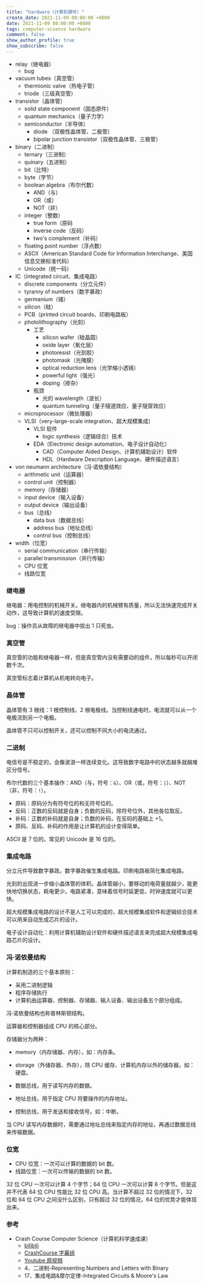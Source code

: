 ```yaml
---
title: "hardware（计算机硬件）"
create_date: 2021-11-09 08:00:00 +0800
date: 2021-11-09 08:00:00 +0800
tags: computer-science hardware
comment: false
show_author_profile: true
show_subscribe: false
---
```


- relay（继电器）
  - bug
- vacuum tubes（真空管）
  - thermionic valve（热电子管）
  - triode（三级真空管）
- transistor（晶体管）
  - solid state component（固态原件）
  - quantum mechanics（量子力学）
  - semiconductor（半导体）
    - diode （双极性晶体管、二极管）
    - bipolar junction transistor（双极性晶体管、三极管）
- binary（二进制）
  - ternary（三进制）
  - quinary（五进制）
  - bit（比特）
  - byte（字节）
  - boolean algebra（布尔代数）
    - AND（与）
    - OR（或）
    - NOT（非）
  - integer（整数）
    - true form（原码
    - inverse code（反码）
    - two's complement（补码）
  - floating point number（浮点数）
  - ASCII（American Standard Code for Information Interchange、美国信息交换标准代码）
  - Unicode（统一码）
- IC（integrated circuit、集成电路）
  - discrete components（分立元件）
  - tyranny of numbers（数字暴政）
  - germanium（锗）
  - silicon（硅）
  - PCB（printed circuit boards、印刷电路板）
  - photolithography（光刻）
    - 工艺
      - silicon wafer（硅晶圆）
      - oxide layer（氧化层）
      - photoresist（光刻胶）
      - photomask（光掩膜）
      - optical reduction lens（光学缩小透镜）
      - powerful light（强光）
      - doping（掺杂）
    - 瓶颈
      - 光的 wavelength（波长）
      - quantum tunneling（量子隧道效应、量子隧穿效应）
  - microprocessor（微处理器）
  - VLSI（very-large-scale integration、超大规模集成）
    - VLSI 软件
      - logic synthesis（逻辑综合）技术
    - EDA（Electronic design automation、电子设计自动化）
      - CAD（Computer Aided Design、计算机辅助设计）软件
      - HDL（Hardware Description Language、硬件描述语言）
- von neumann architecture（冯·诺依曼结构）
  - arithmetic unit（运算器）
  - control unit（控制器）
  - memory（存储器）
  - input device（输入设备）
  - output device（输出设备） 
  - bus（总线）
    - data bus（数据总线）
    - address bus（地址总线）
    - control bus（控制总线）
- width（位宽）
  - serial communication（串行传输）
  - parallel transmission（并行传输）
  - CPU 位宽
  - 线路位宽

### 继电器

继电器：用电控制的机械开关。继电器内的机械臂有质量，所以无法快速完成开关动作，这导致计算机的速度受限。

bug：操作员从故障的继电器中拔出 1 只死虫。

### 真空管

真空管的功能和继电器一样，但是真空管内没有需要动的组件，所以每秒可以开闭数千次。

真空管标志着计算机从机电转向电子。

### 晶体管

晶体管有 3 根线：1 根控制线、2 根电极线。当控制线通电时，电流就可以从一个电极流到另一个电极。

晶体管不只可以控制开关，还可以控制不同大小的电流通过。

### 二进制

电信号是不稳定的，会像波浪一样连续变化。这导致数字电路中的状态越多就越难区分信号。

布尔代数的三个基本操作：AND（与，符号：`&`）、OR（或，符号：`|`）、NOT（非，符号：`!`）。

- 原码：原码分为有符号位的和无符号位的。
- 反码：正数的反码就是自身；负数的反码，除符号位外，其他各位取反。
- 补码：正数的补码就是自身；负数的补码，在反码的基础上 +1。
- 原码、反码、补码的作用是让计算机的设计变得简单。

ASCII 是 7 位的。常见的 Unicode 是 16 位的。

### 集成电路

分立元件导致数字暴政。数字暴政催生集成电路。印刷电路板简化集成电路。

光刻的出现进一步缩小晶体管的体积。晶体管越小，要移动的电荷量就越少，能更快地切换状态，耗电更少。电路紧凑，意味着信号时延更低，时钟速度就可以更快。

超大规模集成电路的设计不是人工可以完成的，超大规模集成软件和逻辑综合技术可以用来自动生成芯片的设计。

电子设计自动化：利用计算机辅助设计软件和硬件描述语言来完成超大规模集成电路芯片的设计。

### 冯·诺依曼结构

计算机制造的三个基本原则：

- 采用二进制逻辑
- 程序存储执行
- 计算机由运算器、控制器、存储器、输入设备、输出设备五个部分组成。

冯·诺依曼结构也称普林斯顿结构。

运算器和控制器组成 CPU 的核心部分。

存储器分为两种：

- memory（内存储器、内存），如：内存条。
- storage（外储存器、外存），除 CPU 缓存、计算机内存以外的储存器。如：硬盘。

- 数据总线，用于读写内存的数据。
- 地址总线，用于指定 CPU 将要操作的内存地址。
- 控制总线，用于发送和接收信号。如：中断。

当 CPU 读写内存数据时，需要通过地址总线来指定内存的地址，再通过数据总线来传输数据。

### 位宽

- CPU 位宽：一次可以计算的数据的 bit 数。
- 线路位宽：一次可以传输的数据的 bit 数。

32 位 CPU 一次可以计算 4 个字节；64 位 CPU 一次可以计算 8 个字节。但是这并不代表 64 位 CPU 性能比 32 位 CPU 高。当计算不超过 32 位的情况下，32 位和 64 位 CPU 之间没什么区别，只有超过 32 位的情况，64 位的优势才能体现出来。

### 参考

- Crash Course Computer Science（计算机科学速成课）
  - [bilibili](https://www.bilibili.com/video/BV1EW411u7th)
  - [CrashCourse 字幕组](https://github.com/1c7/crash-course-computer-science-chinese)
  - [Youtube 原视频](https://www.youtube.com/playlist?list=PL8dPuuaLjXtNlUrzyH5r6jN9ulI)
  - 4、二进制-Representing Numbers and Letters with Binary
  - 17、集成电路&摩尔定律-Integrated Circuits & Moore's Law
